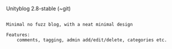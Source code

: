   Unityblog 2.8-stable (~git)
~~~~~~~~~~~~~~~~~~~~~~~~~~~~~~~~~

Minimal no fuzz blog, with a neat minimal design

Features:
    comments, tagging, admin add/edit/delete, categories etc.

